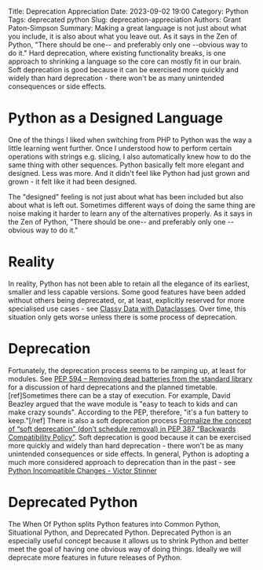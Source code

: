 Title: Deprecation Appreciation
Date: 2023-09-02 19:00
Category: Python
Tags: deprecated python
Slug: deprecation-appreciation
Authors: Grant Paton-Simpson
Summary: Making a great language is not just about what you include, it is also about what you leave out. As it says in the Zen of Python, "There should be one-- and preferably only one --obvious way to do it." Hard deprecation, where existing functionality breaks, is one approach to shrinking a language so the core can mostly fit in our brain. Soft deprecation is good because it can be exercised more quickly and widely than hard deprecation - there won't be as many unintended consequences or side effects.

Python as a Designed Language
=============================

One of the things I liked when switching from PHP to Python was the way a little learning went further. Once I understood how to perform certain operations with strings e.g. slicing, I also automatically knew how to do the same thing with other sequences. Python basically felt more elegant and designed. Less was more. And it didn't feel like Python had just grown and grown - it felt like it had been designed.

The "designed" feeling is not just about what has been included but also about what is left out. Sometimes different ways of doing the same thing are noise making it harder to learn any of the alternatives properly. As it says in the Zen of Python, "There should be one-- and preferably only one --obvious way to do it."

Reality
=======

In reality, Python has not been able to retain all the elegance of its earliest, smaller and less capable versions. Some good features have been added without others being deprecated, or, at least, explicitly reserved for more specialised use cases - see [Classy Data with Dataclasses](https://lean.python.nz/blog/classy-data-with-dataclasses.html). Over time, this situation only gets worse unless there is some process of deprecation.

Deprecation
===========

Fortunately, the deprecation process seems to be ramping up, at least for modules. See [PEP 594 – Removing dead batteries from the standard library](https://peps.python.org/pep-0594/) for a discussion of hard deprecations and the planned timetable.[ref]Sometimes there can be a stay of execution. For example, David Beazley argued that the wave module is "easy to teach to kids and can make crazy sounds". According to the PEP, therefore, "it's a fun battery to keep."[/ref] There is also a soft deprecation process [Formalize the concept of “soft deprecation” (don’t schedule removal) in PEP 387 “Backwards Compatibility Policy”](https://discuss.python.org/t/formalize-the-concept-of-soft-deprecation-dont-schedule-removal-in-pep-387-backwards-compatibility-policy/27957). Soft deprecation is good because it can be exercised more quickly and widely than hard deprecation - there won't be as many unintended consequences or side effects. In general, Python is adopting a much more considered approach to deprecation than in the past - see [Python Incompatible Changes - Victor Stinner](https://raw.githubusercontent.com/vstinner/talks/main/2023-EuroPython/python-incompatible-changes.pdf)

Deprecated Python
=================

The When Of Python splits Python features into Common Python, Situational Python, and Deprecated Python. Deprecated Python is an especially useful concept because it allows us to shrink Python and better meet the goal of having one obvious way of doing things. Ideally we will deprecate more features in future releases of Python.
